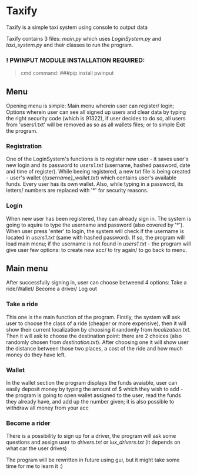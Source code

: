 # Taxify
Taxify is a simple taxi system using console to output data

Taxify contains 3 files: *main.py* which uses *LoginSystem.py* and *taxi_system.py* and their classes to run the program. 

### ! PWINPUT MODULE INSTALLATION REQUIRED: 
> cmd command: ###pip install pwinput

## Menu
Opening menu is simple: Main menu wherein user can register/ login; Options wherein user can see all signed up users and clear data by typing the right security code (which is 91322), if user decides to do so, all users from 'users1.txt' will be removed as so as all wallets files; or to simple Exit the program.

### Registration
One of the LoginSystem's functions is to register new user - it saves user's new login and its password to *users1.txt* (username, hashed password, date and time of register). While beeing registered, a new txt file is being created - user's wallet (*{username}_wallet.txt*) which contains user's available funds. Every user has its own wallet. Also, while typing in a password, its letters/ numbers are replaced with '*' for security reasons. 

### Login 
When new user has been registered, they can already sign in. The system is going to aquire to type the username and password (also covered by '*'). When user press 'enter' to login, the system will check if the username is located in *users1.txt* (same with hashed password). If so, the program will load main menu; if the username is not found in *users1.txt* - the program will give user few options: to create new acc/ to try again/ to go back to menu.

## Main menu 
After successfully signing in, user can choose betweend 4 options: Take a ride/Wallet/ Become a driver/ Log out

### Take a ride 
This one is the main function of the program. Firstly, the system will ask user to choose the class of a ride (cheaper or more expensive), then it will show their current localization by choosing it randomly from *localization.txt*. Then it will ask to choose the destination point: there are 2 choices (also randomly chosen from *destination.txt*). After choosing one it will show user the distance between those two places, a cost of the ride and how much money do they have left. 

### Wallet
In the wallet section the program displays the funds avaiable, user can easily deposit money by typing the amount of $ which they wish to add - the program is going to open wallet assigned to the user, read the funds they already have, and add up the number given; it is also possible to withdraw all money from your acc

### Become a rider
There is a possibility to sign up for a driver, the program will ask some questions and assign user to *drivers.txt* or *lux_drivers.txt* (it depends on what car the user drives) 


The program will be rewritten in future using gui, but it might take some time for me to learn it :)
